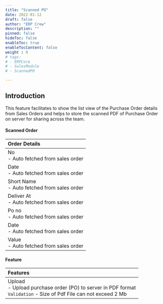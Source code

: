 ```yaml
---
title: "Scanned PO"
date: 2022-01-12
draft: false
author: "ERP Crew"
description: ""
pinned: false
hideToc: false
enableToc: true
enableTocContent: false
weight : 9
# tags: 
# - ERPCore 
# - SalesModule
# - ScannedPO

---
```

## Introduction

This feature facilitates to show the list view of the Purchase Order details from Sales Orders and helps to store the scanned PDF of Purchase Order on server for sharing across the team.
<!-- Purchase Orders can be uploaded to Server in PDF format for sharing across the team. -->
<!-- Facilitate to show the list View of Purchase Order details from Sales Orders and helps to stored scanned PDF of Purchase Order on server for sharing across the team. -->

#### Scanned Order

|Order Details|   
  |:------|                   
  | No <br> - Auto fetched from sales order
  | Date <br> - Auto fetched from sales order
  | Short Name <br> - Auto fetched from sales order
  | Deliver At <br> - Auto fetched from sales order
  | Po no <br> - Auto fetched from sales order
  | Date <br> - Auto fetched from sales order
  | Value <br> - Auto fetched from sales order

#### Feature

|Features|  
  |:------
  | Upload <br> - Upload purchase order (PO) to server in PDF format <br> `Validation` - Size of Pdf File can not exceed 2 Mb

